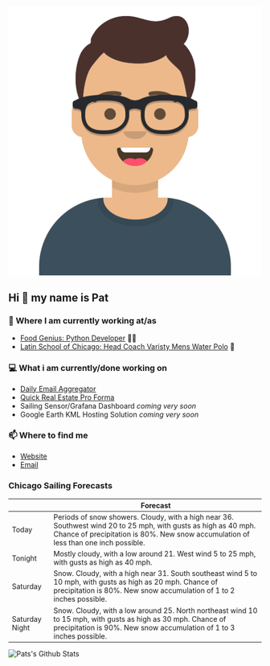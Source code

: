 [![Social banner for p-j-falconer](https://raw.githubusercontent.com/P-J-FALCONER/P-J-FALCONER/master/assets/avataaars.svg)](https://patfalconer.com/)
## Hi :wave: my name is Pat

### 💼 Where I am currently working at/as
- [Food Genius: Python Developer](https://getfoodgenius.com/) 🍔🐍
- [Latin School of Chicago: Head Coach Varisty Mens Water Polo](https://www.latinschool.org/) 🤽


### 💻 What i am currently/done working on
 - [Daily Email Aggregator](https://github.com/P-J-FALCONER/dott_daily_mail)
 - [Quick Real Estate Pro Forma](https://github.com/P-J-FALCONER/henry)
 - Sailing Sensor/Grafana Dashboard *coming very soon*
 - Google Earth KML Hosting Solution *coming very soon*

### 📫 Where to find me
 - [Website](https://patfalconer.com/)
 - [Email](mailto:patrick.j.falconer@gmail.com)


### Chicago Sailing Forecasts
|   | Forecast  |
|---|---|
| Today | Periods of snow showers. Cloudy, with a high near 36. Southwest wind 20 to 25 mph, with gusts as high as 40 mph. Chance of precipitation is 80%. New snow accumulation of less than one inch possible. |
| Tonight | Mostly cloudy, with a low around 21. West wind 5 to 25 mph, with gusts as high as 40 mph. |
| Saturday | Snow. Cloudy, with a high near 31. South southeast wind 5 to 10 mph, with gusts as high as 20 mph. Chance of precipitation is 80%. New snow accumulation of 1 to 2 inches possible. |
| Saturday Night | Snow. Cloudy, with a low around 25. North northeast wind 10 to 15 mph, with gusts as high as 30 mph. Chance of precipitation is 90%. New snow accumulation of 1 to 3 inches possible. |

![Pats's Github Stats](https://github-readme-stats.vercel.app/api?username=p-j-falconer&show_icons=true&theme=radical)
